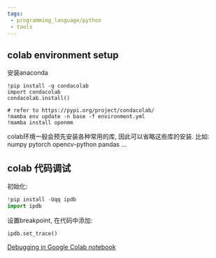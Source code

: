 ```yaml
---
tags:
 - programming_language/python
 - tools
---
```

## colab environment setup

安装anaconda

```jupter
!pip install -q condacolab
import condacolab
condacolab.install()

# refer to https://pypi.org/project/condacolab/
!mamba env update -n base -f environment.yml
!mamba install openmm
```

colab环境一般会预先安装各种常用的库, 因此可以省略这些库的安装.
比如: numpy pytorch opencv-python pandas ...


## colab 代码调试

初始化:
```python
!pip install -Uqq ipdb
import ipdb
```

设置breakpoint, 在代码中添加:
```python
ipdb.set_trace()
```

[Debugging in Google Colab notebook](https://zohaib.me/debugging-in-google-collab-notebook/)